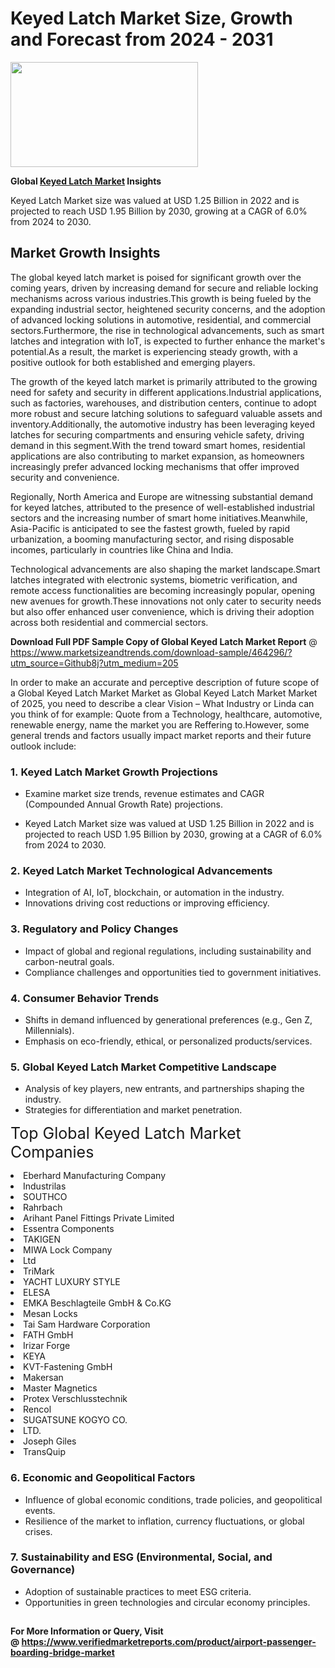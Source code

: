 <H1>Keyed Latch Market Size, Growth and Forecast from 2024 - 2031</H1><img class="aligncenter size-medium wp-image-584254" src="https://thirdeyenews.in/wp-content/uploads/2024/09/Global-Market-Research-300x168.jpeg" alt="" width="300" height="168" /><p><strong>Global&nbsp;<a href="https://www.marketsizeandtrends.com/download-sample/464296/?utm_source=Github8j?utm_medium=205">Keyed Latch Market</a> Insights</strong></p><p>Keyed Latch Market size was valued at USD 1.25 Billion in 2022 and is projected to reach USD 1.95 Billion by 2030, growing at a CAGR of 6.0% from 2024 to 2030.</p><p><h2>Market Growth Insights</h2> <p>The global keyed latch market is poised for significant growth over the coming years, driven by increasing demand for secure and reliable locking mechanisms across various industries.This growth is being fueled by the expanding industrial sector, heightened security concerns, and the adoption of advanced locking solutions in automotive, residential, and commercial sectors.Furthermore, the rise in technological advancements, such as smart latches and integration with IoT, is expected to further enhance the market's potential.As a result, the market is experiencing steady growth, with a positive outlook for both established and emerging players.</p> <p>The growth of the keyed latch market is primarily attributed to the growing need for safety and security in different applications.Industrial applications, such as factories, warehouses, and distribution centers, continue to adopt more robust and secure latching solutions to safeguard valuable assets and inventory.Additionally, the automotive industry has been leveraging keyed latches for securing compartments and ensuring vehicle safety, driving demand in this segment.With the trend toward smart homes, residential applications are also contributing to market expansion, as homeowners increasingly prefer advanced locking mechanisms that offer improved security and convenience.</p> <p>Regionally, North America and Europe are witnessing substantial demand for keyed latches, attributed to the presence of well-established industrial sectors and the increasing number of smart home initiatives.Meanwhile, Asia-Pacific is anticipated to see the fastest growth, fueled by rapid urbanization, a booming manufacturing sector, and rising disposable incomes, particularly in countries like China and India.</p> <p>Technological advancements are also shaping the market landscape.Smart latches integrated with electronic systems, biometric verification, and remote access functionalities are becoming increasingly popular, opening new avenues for growth.These innovations not only cater to security needs but also offer enhanced user convenience, which is driving their adoption across both residential and commercial sectors.</p> <p><span class=""><strong>Download Full PDF Sample Copy of Global Keyed Latch Market Report</strong> @ <a href="https://www.marketsizeandtrends.com/download-sample/464296/?utm_source=Github8j?utm_medium=205" target="_blank">https://www.marketsizeandtrends.com/download-sample/464296/?utm_source=Github8j?utm_medium=205</a></span></p><p>In order to make an accurate and perceptive description of future scope of a Global&nbsp;Keyed Latch Market Market as Global&nbsp;Keyed Latch Market Market of 2025, you need to describe a clear Vision &ndash; What Industry or Linda can you think of for example: Quote from a Technology, healthcare, automotive, renewable energy, name the market you are Reffering to.However, some general trends and factors usually impact market reports and their future outlook include:</p><h3>1.&nbsp;<strong>Keyed Latch Market Growth Projections</strong></h3><ul><li>Examine market size trends, revenue estimates and CAGR (Compounded Annual Growth Rate) projections.</li><li><p>Keyed Latch Market size was valued at USD 1.25 Billion in 2022 and is projected to reach USD 1.95 Billion by 2030, growing at a CAGR of 6.0% from 2024 to 2030.</p></li></ul><h3>2.&nbsp;<strong>Keyed Latch Market Technological Advancements</strong></h3><ul><li>Integration of AI, IoT, blockchain, or automation in the industry.</li><li>Innovations driving cost reductions or improving efficiency.</li></ul><h3>3.&nbsp;<strong>Regulatory and Policy Changes</strong></h3><ul><li>Impact of global and regional regulations, including sustainability and carbon-neutral goals.</li><li>Compliance challenges and opportunities tied to government initiatives.</li></ul><h3>4.&nbsp;<strong>Consumer Behavior Trends</strong></h3><ul><li>Shifts in demand influenced by generational preferences (e.g., Gen Z, Millennials).</li><li>Emphasis on eco-friendly, ethical, or personalized products/services.</li></ul><h3>5.&nbsp;<strong>Global Keyed Latch Market Competitive Landscape</strong></h3><ul><li>Analysis of key players, new entrants, and partnerships shaping the industry.</li><li>Strategies for differentiation and market penetration.</li></ul><p data-pm-slice="1 1 []"><span style="color: inherit; font-family: inherit; font-size: 25px;">Top Global Keyed Latch Market Companies</span></p><div class="" data-test-id=""><p><li>Eberhard Manufacturing Company</li><li> Industrilas</li><li> SOUTHCO</li><li> Rahrbach</li><li> Arihant Panel Fittings Private Limited</li><li> Essentra Components</li><li> TAKIGEN</li><li> MIWA Lock Company</li><li> Ltd</li><li> TriMark</li><li> YACHT LUXURY STYLE</li><li> ELESA</li><li> EMKA Beschlagteile GmbH & Co.KG</li><li> Mesan Locks</li><li> Tai Sam Hardware Corporation</li><li> FATH GmbH</li><li> Irizar Forge</li><li> KEYA</li><li> KVT-Fastening GmbH</li><li> Makersan</li><li> Master Magnetics</li><li> Protex Verschlusstechnik</li><li> Rencol</li><li> SUGATSUNE KOGYO CO.</li><li> LTD.</li><li> Joseph Giles</li><li> TransQuip</li></p></div><h3>6.&nbsp;<strong>Economic and Geopolitical Factors</strong></h3><ul><li>Influence of global economic conditions, trade policies, and geopolitical events.</li><li>Resilience of the market to inflation, currency fluctuations, or global crises.</li></ul><h3>7.&nbsp;<strong>Sustainability and ESG (Environmental, Social, and Governance)</strong></h3><ul><li>Adoption of sustainable practices to meet ESG criteria.</li><li>Opportunities in green technologies and circular economy principles.</li></ul><h2><strong style="font-size: 14px;">For More Information or Query, Visit @&nbsp;</strong><a style="background-color: #ffffff; font-size: 14px;" href="https://www.marketsizeandtrends.com/report/keyed-latch-market/" target="_blank">https://www.verifiedmarketreports.com/product/airport-passenger-boarding-bridge-market</a></h2>
